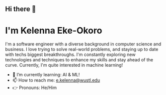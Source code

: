 ## Hi there 👋


# I'm Kelenna Eke-Okoro

I'm a software engineer with a diverse background in computer science and business. I love trying to solve real-world problems, and staying up to date with techs biggest breakthroughs. I'm constantly exploring new technologies and techniques to enhance my skills and stay ahead of the curve. Currently, I'm quite interested in machine learning!


- 📖 I’m currently learning: AI & ML!
- 📫 How to reach me: e.kelenna@wustl.edu
- 👉 Pronouns: He/Him


